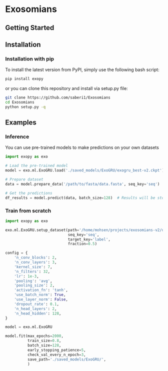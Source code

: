 # Exosomians

## Getting Started

## Installation

### Installation with pip

To install the latest version from PyPI, simply use the following bash script:

```bash
pip install exopy
```

or you can clone this repository and install via setup.py file:

```bash
git clone https://github.com/saberi1/Exosomians
cd Exosomians
python setup.py -q
``` 

## Examples

### Inference

You can use pre-trained models to make predictions on your own datasets

```python
import exopy as exo

# Load the pre-trained model
model = exo.ml.ExoGRU.load('./saved_models/ExoGRU/exogru_best-v2.ckpt')

# Prepare dataset
data = model.prepare_data('/path/to/fasta/data.fasta', seq_key='seq')

# Get the predictions 
df_results = model.predict(data, batch_size=128)  # Results will be stored in a pandas dataframe 


```

### Train from scratch

```python
import exopy as exo

exo.ml.ExoGRU.setup_dataset(path='/home/mohsen/projects/exosomians-v2/data/design.mat.csv',
                            seq_key='seq',
                            target_key='label',
                            fraction=0.5)

config = {
    'n_conv_blocks': 2,
    'n_conv_layers': 3,
    'kernel_size': 7,
    'n_filters': 32,
    'lr': 1e-3,
    'pooling': 'avg',
    'pooling_size': 2,
    'activation_fn': 'tanh',
    'use_batch_norm': True,
    'use_layer_norm': False,
    'dropout_rate': 0.1,
    'n_head_layers': 2,
    'n_head_hidden': 128,
}

model = exo.ml.ExoGRU

model.fit(max_epochs=2000,
          train_size=0.8,
          batch_size=128,
          early_stopping_patience=5,
          check_val_every_n_epoch=3,
          save_path='./saved_models/ExoGRU/',
          )

```

